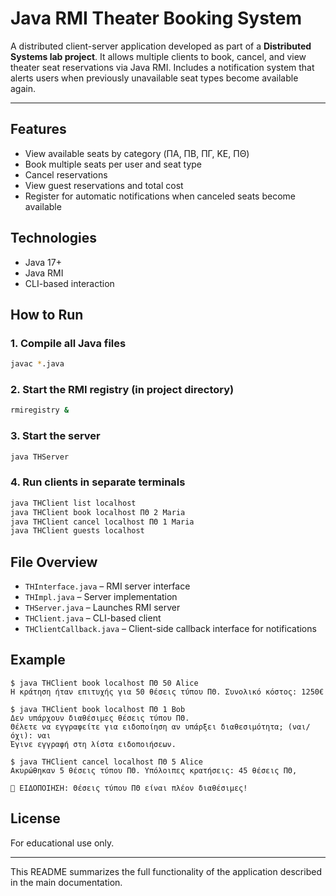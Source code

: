 # Java RMI Theater Booking System

A distributed client-server application developed as part of a **Distributed Systems lab project**. It allows multiple clients to book, cancel, and view theater seat reservations via Java RMI. Includes a notification system that alerts users when previously unavailable seat types become available again.

---

## Features
- View available seats by category (ΠΑ, ΠΒ, ΠΓ, ΚΕ, ΠΘ)
- Book multiple seats per user and seat type
- Cancel reservations
- View guest reservations and total cost
- Register for automatic notifications when canceled seats become available

## Technologies
- Java 17+
- Java RMI
- CLI-based interaction

## How to Run

### 1. Compile all Java files
```bash
javac *.java
```

### 2. Start the RMI registry (in project directory)
```bash
rmiregistry &
```

### 3. Start the server
```bash
java THServer
```

### 4. Run clients in separate terminals
```bash
java THClient list localhost
java THClient book localhost ΠΘ 2 Maria
java THClient cancel localhost ΠΘ 1 Maria
java THClient guests localhost
```

## File Overview
- `THInterface.java` – RMI server interface
- `THImpl.java` – Server implementation
- `THServer.java` – Launches RMI server
- `THClient.java` – CLI-based client
- `THClientCallback.java` – Client-side callback interface for notifications

## Example
```
$ java THClient book localhost ΠΘ 50 Alice
Η κράτηση ήταν επιτυχής για 50 θέσεις τύπου ΠΘ. Συνολικό κόστος: 1250€

$ java THClient book localhost ΠΘ 1 Bob
Δεν υπάρχουν διαθέσιμες θέσεις τύπου ΠΘ.
Θέλετε να εγγραφείτε για ειδοποίηση αν υπάρξει διαθεσιμότητα; (ναι/όχι): ναι
Έγινε εγγραφή στη λίστα ειδοποιήσεων.

$ java THClient cancel localhost ΠΘ 5 Alice
Ακυρώθηκαν 5 θέσεις τύπου ΠΘ. Υπόλοιπες κρατήσεις: 45 θέσεις ΠΘ,

📢 ΕΙΔΟΠΟΙΗΣΗ: Θέσεις τύπου ΠΘ είναι πλέον διαθέσιμες!
```

## License
For educational use only.

---

This README summarizes the full functionality of the application described in the main documentation.